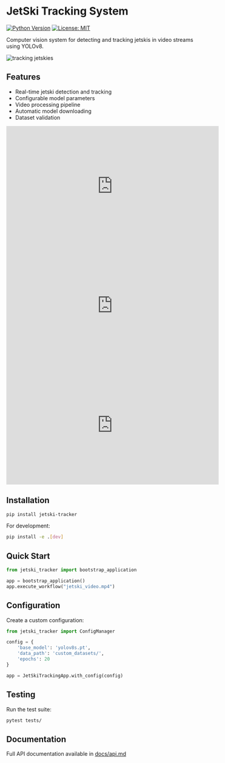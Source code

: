 # JetSki Tracking System

[![Python Version](https://img.shields.io/badge/python-3.8%2B-blue)]()
[![License: MIT](https://img.shields.io/badge/License-MIT-yellow.svg)]()

Computer vision system for detecting and tracking jetskis in video streams using YOLOv8.

![ tracking jetskies ](./docs/images/img_1.png) 


## Features

- Real-time jetski detection and tracking
- Configurable model parameters
- Video processing pipeline
- Automatic model downloading
- Dataset validation

<iframe width="560" height="315" src="https://youtu.be/h9xav_e5E-g?si=sa9dRcNGvkea0YX4" frameborder="0" allowfullscreen></iframe>

<iframe width="560" height="315" src="https://youtu.be/Kez-a69PmYw?si=n7AmAvH1gUB1RvAD" frameborder="0" allowfullscreen></iframe>

<iframe width="560" height="315" src="https://youtu.be/lqbCLLoPEzM?si=x4Jzd0Su3FbrsJJ_" frameborder="0" allowfullscreen></iframe>



## Installation

```bash
pip install jetski-tracker
```

For development:
```bash
pip install -e .[dev]
```

## Quick Start

```python
from jetski_tracker import bootstrap_application

app = bootstrap_application()
app.execute_workflow("jetski_video.mp4")
```

## Configuration

Create a custom configuration:

```python
from jetski_tracker import ConfigManager

config = {
    'base_model': 'yolov8s.pt',
    'data_path': 'custom_datasets/',
    'epochs': 20
}

app = JetSkiTrackingApp.with_config(config)
```

## Testing

Run the test suite:
```bash
pytest tests/
```

## Documentation

Full API documentation available in [docs/api.md](docs/api.md)